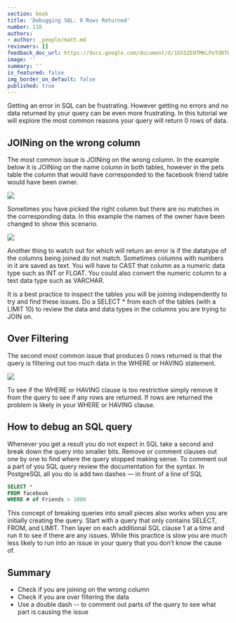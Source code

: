 ```yaml
---
section: book
title: 'Debugging SQL: 0 Rows Returned'
number: 110
authors:
- author: _people/matt.md
reviewers: []
feedback_doc_url: https://docs.google.com/document/d/1G55ZE0TMKLPoTd8TWh-t-3BoFDd9HADBjbzVoWHYHMA/edit?usp=sharing
image: ''
summary: ''
is_featured: false
img_border_on_default: false
published: true
---
```

Getting an error in SQL can be frustrating. However getting no errors and no data returned by your query can be even more frustrating. In this tutorial we will explore the most common reasons your query will return 0 rows of data.

## **JOINing on the wrong column**

The most common issue is JOINing on the wrong column. In the example below it is JOINing on the name column in both tables, however in the pets table the column that would have corresponded to the facebook friend table would have been owner.

![](/assets/images/how-to-teach-people-sql/debugging-0-rows/noRows_1.gif)

Sometimes you have picked the right column but there are no matches in the corresponding data. In this example the names of the owner have been changed to show this scenario.

![](/assets/images/how-to-teach-people-sql/debugging-0-rows/noRows_2.gif)

Another thing to watch out for which will return an error is if the datatype of the columns being joined do not match. Sometimes columns with numbers in it are saved as text. You will have to CAST that column as a numeric data type such as INT or FLOAT. You could also convert the numeric column to a text data type such as VARCHAR.

It is a best practice to inspect the tables you will be joining independently to try and find these issues. Do a SELECT * from each of the tables (with a LIMIT 10) to review the data and data types in the columns you are trying to JOIN on.

## **Over Filtering**

The second most common issue that produces 0 rows returned is that the query is filtering out too much data in the WHERE or HAVING statement.

![](/assets/images/how-to-teach-people-sql/debugging-0-rows/noRows_3.gif)

To see if the WHERE or HAVING clause is too restrictive simply remove it from the query to see if any rows are returned. If rows are returned the problem is likely in your WHERE or HAVING clause.

## **How to debug an SQL query**

Whenever you get a result you do not expect in SQL take a second and break down the query into smaller bits. Remove or comment clauses out one by one to find where the query stopped making sense. To comment out a part of you SQL query review the documentation for the syntax. In PostgreSQL all you do is add two dashes — in front of a line of SQL

```sql
SELECT *
FROM facebook
WHERE # of Friends > 1000
```

This concept of breaking queries into small pieces also works when you are initially creating the query. Start with a query that only contains SELECT, FROM, and LIMIT. Then layer on each additional SQL clause 1 at a time and run it to see if there are any issues. While this practice is slow you are much less likely to run into an issue in your query that you don’t know the cause of.

## **Summary**

* Check if you are joining on the wrong column
* Check if you are over filtering the data
* Use a double dash -- to comment out parts of the query to see what part is causing the issue
